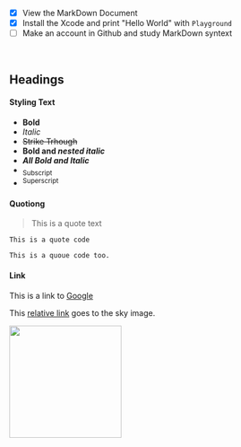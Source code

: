 - [x] View the MarkDown Document
- [x] Install the Xcode and print "Hello World" with `Playground`
- [ ] Make an account in Github and study MarkDown syntext

<br/>

## Headings

#### Styling Text
- **Bold**
- *Italic*
- ~~Strike Trhough~~
- **Bold and _nested italic_**
- ***All Bold and Italic***
- <sub>Subscript</sub>
- <sup>Superscript</sup>

#### Quotiong
> This is a quote text

`This is a quote code`
```
This is a quoue code too.
```
#### Link
This is a link to [Google](https://www.google.com/)

This [relative link](./Test/blob/main/sky.jpeg) goes to the sky image.


<img src="https://user-images.githubusercontent.com/106911494/178134448-8a411889-3bee-4126-ab08-9a06dd1cf089.jpeg" width="200"/>


<!---
- 👋 Hi, I’m @Eunice0927
- 👀 I’m interested in ...
- 🌱 I’m currently learning ...
- 💞️ I’m looking to collaborate on ...
- 📫 How to reach me ...

Eunice0927/Eunice0927 is a ✨ special ✨ repository because its `README.md` (this file) appears on your GitHub profile.
You can click the Preview link to take a look at your changes.

--->
<!---![KakaoTalk_Photo_2022-07-10-15-50-31](https://user-images.githubusercontent.com/106911494/178134448-8a411889-3bee-4126-ab08-9a06dd1cf089.jpeg)-->
